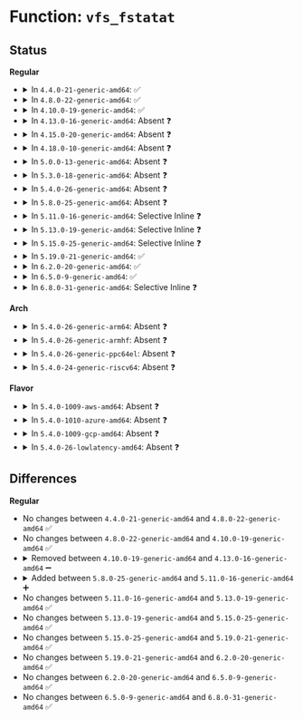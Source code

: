 # Function: <code>vfs_fstatat</code>

## Status
<b>Regular</b>
<ul>
<li>
<details>
<summary>In <code>4.4.0-21-generic-amd64</code>: ✅</summary>

```c
int vfs_fstatat(int dfd, const char * filename, struct kstat * stat, int flag)
```

```json
{
  "name": "vfs_fstatat",
  "collision_type": "Unique Global",
  "inline_type": "No",
  "funcs": [
    {
      "addr": 18446744071581013376,
      "name": "vfs_fstatat",
      "external": true,
      "loc": "fs/stat.c:90",
      "file": "fs/stat.c",
      "inline": "seen, unknown",
      "caller_inline": [],
      "caller_func": [
        "arch/x86/ia32/sys_ia32.c:sys32_fstatat",
        "fs/stat.c:SYSC_stat",
        "fs/stat.c:SYSC_lstat",
        "fs/stat.c:SYSC_newstat",
        "fs/stat.c:SYSC_newlstat",
        "fs/stat.c:SYSC_newfstatat",
        "fs/compat.c:C_SYSC_newfstatat"
      ]
    }
  ],
  "symbols": [
    {
      "addr": 18446744071581013376,
      "name": "vfs_fstatat",
      "section": ".text",
      "bind": "STB_GLOBAL",
      "size": 192
    }
  ]
}
```
</details>
</li>
<li>
<details>
<summary>In <code>4.8.0-22-generic-amd64</code>: ✅</summary>

```c
int vfs_fstatat(int dfd, const char * filename, struct kstat * stat, int flag)
```

```json
{
  "name": "vfs_fstatat",
  "collision_type": "Unique Global",
  "inline_type": "No",
  "funcs": [
    {
      "addr": 18446744071581171760,
      "name": "vfs_fstatat",
      "external": true,
      "loc": "fs/stat.c:90",
      "file": "fs/stat.c",
      "inline": "seen, unknown",
      "caller_inline": [],
      "caller_func": [
        "arch/x86/ia32/sys_ia32.c:sys32_fstatat",
        "fs/stat.c:SYSC_newfstatat",
        "fs/stat.c:SYSC_newlstat",
        "fs/stat.c:SYSC_newstat",
        "fs/stat.c:SYSC_lstat",
        "fs/stat.c:SYSC_stat",
        "fs/compat.c:C_SYSC_newfstatat"
      ]
    }
  ],
  "symbols": [
    {
      "addr": 18446744071581171760,
      "name": "vfs_fstatat",
      "section": ".text",
      "bind": "STB_GLOBAL",
      "size": 192
    }
  ]
}
```
</details>
</li>
<li>
<details>
<summary>In <code>4.10.0-19-generic-amd64</code>: ✅</summary>

```c
int vfs_fstatat(int dfd, const char * filename, struct kstat * stat, int flag)
```

```json
{
  "name": "vfs_fstatat",
  "collision_type": "Unique Global",
  "inline_type": "No",
  "funcs": [
    {
      "addr": 18446744071581248752,
      "name": "vfs_fstatat",
      "external": true,
      "loc": "fs/stat.c:90",
      "file": "fs/stat.c",
      "inline": "seen, unknown",
      "caller_inline": [],
      "caller_func": [
        "arch/x86/ia32/sys_ia32.c:sys32_fstatat",
        "fs/stat.c:SYSC_newfstatat",
        "fs/stat.c:SYSC_newlstat",
        "fs/stat.c:SYSC_newstat",
        "fs/stat.c:SYSC_lstat",
        "fs/stat.c:SYSC_stat",
        "fs/compat.c:C_SYSC_newfstatat"
      ]
    }
  ],
  "symbols": [
    {
      "addr": 18446744071581248752,
      "name": "vfs_fstatat",
      "section": ".text",
      "bind": "STB_GLOBAL",
      "size": 192
    }
  ]
}
```
</details>
</li>
<li>
<details>
<summary>In <code>4.13.0-16-generic-amd64</code>: Absent ❓</summary>

```json
{
  "name": "vfs_fstatat",
  "collision_type": "Static Duplication",
  "inline_type": "Full",
  "funcs": [
    {
      "addr": 18446744071579350854,
      "name": "vfs_fstatat",
      "external": false,
      "loc": "include/linux/fs.h:3038",
      "file": "arch/x86/ia32/sys_ia32.c",
      "inline": "declared, inlined",
      "caller_inline": [
        "arch/x86/ia32/sys_ia32.c:sys32_fstatat"
      ],
      "caller_func": []
    },
    {
      "addr": 18446744071581299793,
      "name": "vfs_fstatat",
      "external": false,
      "loc": "include/linux/fs.h:3038",
      "file": "fs/stat.c",
      "inline": "declared, inlined",
      "caller_inline": [
        "fs/stat.c:C_SYSC_newfstatat",
        "fs/stat.c:SYSC_newfstatat"
      ],
      "caller_func": []
    }
  ],
  "symbols": []
}
```
</details>
</li>
<li>
<details>
<summary>In <code>4.15.0-20-generic-amd64</code>: Absent ❓</summary>

```json
{
  "name": "vfs_fstatat",
  "collision_type": "Static Duplication",
  "inline_type": "Full",
  "funcs": [
    {
      "addr": 18446744071579377222,
      "name": "vfs_fstatat",
      "external": false,
      "loc": "include/linux/fs.h:3104",
      "file": "arch/x86/ia32/sys_ia32.c",
      "inline": "declared, inlined",
      "caller_inline": [
        "arch/x86/ia32/sys_ia32.c:sys32_fstatat"
      ],
      "caller_func": []
    },
    {
      "addr": 18446744071581439649,
      "name": "vfs_fstatat",
      "external": false,
      "loc": "include/linux/fs.h:3104",
      "file": "fs/stat.c",
      "inline": "declared, inlined",
      "caller_inline": [
        "fs/stat.c:C_SYSC_newfstatat",
        "fs/stat.c:SYSC_newfstatat"
      ],
      "caller_func": []
    }
  ],
  "symbols": []
}
```
</details>
</li>
<li>
<details>
<summary>In <code>4.18.0-10-generic-amd64</code>: Absent ❓</summary>

```json
{
  "name": "vfs_fstatat",
  "collision_type": "Static Duplication",
  "inline_type": "Full",
  "funcs": [
    {
      "addr": 18446744071579390352,
      "name": "vfs_fstatat",
      "external": false,
      "loc": "include/linux/fs.h:3125",
      "file": "arch/x86/ia32/sys_ia32.c",
      "inline": "declared, inlined",
      "caller_inline": [
        "arch/x86/ia32/sys_ia32.c:__do_compat_sys_x86_fstatat"
      ],
      "caller_func": []
    },
    {
      "addr": 18446744071581598336,
      "name": "vfs_fstatat",
      "external": false,
      "loc": "include/linux/fs.h:3125",
      "file": "fs/stat.c",
      "inline": "declared, inlined",
      "caller_inline": [
        "fs/stat.c:__do_compat_sys_newfstatat",
        "fs/stat.c:__do_sys_newfstatat"
      ],
      "caller_func": []
    }
  ],
  "symbols": []
}
```
</details>
</li>
<li>
<details>
<summary>In <code>5.0.0-13-generic-amd64</code>: Absent ❓</summary>

```json
{
  "name": "vfs_fstatat",
  "collision_type": "Static Duplication",
  "inline_type": "Full",
  "funcs": [
    {
      "addr": 18446744071579418368,
      "name": "vfs_fstatat",
      "external": false,
      "loc": "include/linux/fs.h:3200",
      "file": "arch/x86/ia32/sys_ia32.c",
      "inline": "declared, inlined",
      "caller_inline": [
        "arch/x86/ia32/sys_ia32.c:__do_compat_sys_x86_fstatat"
      ],
      "caller_func": []
    },
    {
      "addr": 18446744071581684320,
      "name": "vfs_fstatat",
      "external": false,
      "loc": "include/linux/fs.h:3200",
      "file": "fs/stat.c",
      "inline": "declared, inlined",
      "caller_inline": [
        "fs/stat.c:__do_compat_sys_newfstatat",
        "fs/stat.c:__do_sys_newfstatat"
      ],
      "caller_func": []
    }
  ],
  "symbols": []
}
```
</details>
</li>
<li>
<details>
<summary>In <code>5.3.0-18-generic-amd64</code>: Absent ❓</summary>

```json
{
  "name": "vfs_fstatat",
  "collision_type": "Static Duplication",
  "inline_type": "Full",
  "funcs": [
    {
      "addr": 18446744071579434241,
      "name": "vfs_fstatat",
      "external": false,
      "loc": "include/linux/fs.h:3211",
      "file": "arch/x86/ia32/sys_ia32.c",
      "inline": "declared, inlined",
      "caller_inline": [
        "arch/x86/ia32/sys_ia32.c:__do_compat_sys_x86_fstatat"
      ],
      "caller_func": []
    },
    {
      "addr": 18446744071581802513,
      "name": "vfs_fstatat",
      "external": false,
      "loc": "include/linux/fs.h:3211",
      "file": "fs/stat.c",
      "inline": "declared, inlined",
      "caller_inline": [
        "fs/stat.c:__do_compat_sys_newfstatat",
        "fs/stat.c:__do_sys_newfstatat"
      ],
      "caller_func": []
    }
  ],
  "symbols": []
}
```
</details>
</li>
<li>
<details>
<summary>In <code>5.4.0-26-generic-amd64</code>: Absent ❓</summary>

```json
{
  "name": "vfs_fstatat",
  "collision_type": "Static Duplication",
  "inline_type": "Full",
  "funcs": [
    {
      "addr": 18446744071579437153,
      "name": "vfs_fstatat",
      "external": false,
      "loc": "include/linux/fs.h:3273",
      "file": "arch/x86/ia32/sys_ia32.c",
      "inline": "declared, inlined",
      "caller_inline": [
        "arch/x86/ia32/sys_ia32.c:__do_compat_sys_x86_fstatat"
      ],
      "caller_func": []
    },
    {
      "addr": 18446744071581875105,
      "name": "vfs_fstatat",
      "external": false,
      "loc": "include/linux/fs.h:3273",
      "file": "fs/stat.c",
      "inline": "declared, inlined",
      "caller_inline": [
        "fs/stat.c:__do_compat_sys_newfstatat",
        "fs/stat.c:__do_sys_newfstatat"
      ],
      "caller_func": []
    }
  ],
  "symbols": []
}
```
</details>
</li>
<li>
<details>
<summary>In <code>5.8.0-25-generic-amd64</code>: Absent ❓</summary>

```json
{
  "name": "vfs_fstatat",
  "collision_type": "Static Duplication",
  "inline_type": "Full",
  "funcs": [
    {
      "addr": 18446744071579084305,
      "name": "vfs_fstatat",
      "external": false,
      "loc": "include/linux/fs.h:3334",
      "file": "arch/x86/kernel/sys_ia32.c",
      "inline": "declared, inlined",
      "caller_inline": [
        "arch/x86/kernel/sys_ia32.c:__do_compat_sys_ia32_fstatat64"
      ],
      "caller_func": []
    },
    {
      "addr": 18446744071582100897,
      "name": "vfs_fstatat",
      "external": false,
      "loc": "include/linux/fs.h:3334",
      "file": "fs/stat.c",
      "inline": "declared, inlined",
      "caller_inline": [
        "fs/stat.c:__do_compat_sys_newfstatat",
        "fs/stat.c:__do_sys_newfstatat"
      ],
      "caller_func": []
    }
  ],
  "symbols": []
}
```
</details>
</li>
<li>
<details>
<summary>In <code>5.11.0-16-generic-amd64</code>: Selective Inline ❓</summary>

```c
int vfs_fstatat(int dfd, const char * filename, struct kstat * stat, int flags)
```

```json
{
  "name": "vfs_fstatat",
  "collision_type": "Unique Global",
  "inline_type": "Selective",
  "funcs": [
    {
      "addr": 18446744071582147633,
      "name": "vfs_fstatat",
      "external": true,
      "loc": "fs/stat.c:204",
      "file": "fs/stat.c",
      "inline": "not declared, inlined",
      "caller_inline": [
        "fs/stat.c:__do_compat_sys_newfstatat",
        "fs/stat.c:__do_compat_sys_newlstat",
        "fs/stat.c:__do_compat_sys_newstat",
        "fs/stat.c:__do_sys_newfstatat",
        "fs/stat.c:__do_sys_newlstat",
        "fs/stat.c:__do_sys_newstat",
        "fs/stat.c:__do_sys_lstat",
        "fs/stat.c:__do_sys_stat"
      ],
      "caller_func": [
        "arch/x86/kernel/sys_ia32.c:__do_compat_sys_ia32_fstatat64",
        "arch/x86/kernel/sys_ia32.c:__do_compat_sys_ia32_lstat64",
        "arch/x86/kernel/sys_ia32.c:__do_compat_sys_ia32_stat64"
      ]
    }
  ],
  "symbols": [
    {
      "addr": 18446744071582148720,
      "name": "vfs_fstatat",
      "section": ".text",
      "bind": "STB_GLOBAL",
      "size": 33
    }
  ]
}
```
</details>
</li>
<li>
<details>
<summary>In <code>5.13.0-19-generic-amd64</code>: Selective Inline ❓</summary>

```c
int vfs_fstatat(int dfd, const char * filename, struct kstat * stat, int flags)
```

```json
{
  "name": "vfs_fstatat",
  "collision_type": "Unique Global",
  "inline_type": "Selective",
  "funcs": [
    {
      "addr": 18446744071582172481,
      "name": "vfs_fstatat",
      "external": true,
      "loc": "fs/stat.c:222",
      "file": "fs/stat.c",
      "inline": "not declared, inlined",
      "caller_inline": [
        "fs/stat.c:__do_compat_sys_newfstatat",
        "fs/stat.c:__do_compat_sys_newlstat",
        "fs/stat.c:__do_compat_sys_newstat",
        "fs/stat.c:__do_sys_newfstatat",
        "fs/stat.c:__do_sys_newlstat",
        "fs/stat.c:__do_sys_newstat",
        "fs/stat.c:__do_sys_lstat",
        "fs/stat.c:__do_sys_stat"
      ],
      "caller_func": [
        "arch/x86/kernel/sys_ia32.c:__do_compat_sys_ia32_fstatat64",
        "arch/x86/kernel/sys_ia32.c:__do_compat_sys_ia32_lstat64",
        "arch/x86/kernel/sys_ia32.c:__do_compat_sys_ia32_stat64"
      ]
    }
  ],
  "symbols": [
    {
      "addr": 18446744071582173568,
      "name": "vfs_fstatat",
      "section": ".text",
      "bind": "STB_GLOBAL",
      "size": 33
    }
  ]
}
```
</details>
</li>
<li>
<details>
<summary>In <code>5.15.0-25-generic-amd64</code>: Selective Inline ❓</summary>

```c
int vfs_fstatat(int dfd, const char * filename, struct kstat * stat, int flags)
```

```json
{
  "name": "vfs_fstatat",
  "collision_type": "Unique Global",
  "inline_type": "Selective",
  "funcs": [
    {
      "addr": 18446744071582489777,
      "name": "vfs_fstatat",
      "external": true,
      "loc": "fs/stat.c:240",
      "file": "fs/stat.c",
      "inline": "not declared, inlined",
      "caller_inline": [
        "fs/stat.c:__do_compat_sys_newfstatat",
        "fs/stat.c:__do_compat_sys_newlstat",
        "fs/stat.c:__do_compat_sys_newstat",
        "fs/stat.c:__do_sys_newfstatat",
        "fs/stat.c:__do_sys_newlstat",
        "fs/stat.c:__do_sys_newstat",
        "fs/stat.c:__do_sys_lstat",
        "fs/stat.c:__do_sys_stat"
      ],
      "caller_func": [
        "arch/x86/kernel/sys_ia32.c:__do_compat_sys_ia32_fstatat64",
        "arch/x86/kernel/sys_ia32.c:__do_compat_sys_ia32_lstat64",
        "arch/x86/kernel/sys_ia32.c:__do_compat_sys_ia32_stat64"
      ]
    }
  ],
  "symbols": [
    {
      "addr": 18446744071582490864,
      "name": "vfs_fstatat",
      "section": ".text",
      "bind": "STB_GLOBAL",
      "size": 33
    }
  ]
}
```
</details>
</li>
<li>
<details>
<summary>In <code>5.19.0-21-generic-amd64</code>: ✅</summary>

```c
int vfs_fstatat(int dfd, const char * filename, struct kstat * stat, int flags)
```

```json
{
  "name": "vfs_fstatat",
  "collision_type": "Unique Global",
  "inline_type": "No",
  "funcs": [
    {
      "addr": 18446744071583011088,
      "name": "vfs_fstatat",
      "external": true,
      "loc": "fs/stat.c:247",
      "file": "fs/stat.c",
      "inline": "seen, unknown",
      "caller_inline": [],
      "caller_func": [
        "arch/x86/kernel/sys_ia32.c:__do_compat_sys_ia32_fstatat64",
        "arch/x86/kernel/sys_ia32.c:__do_compat_sys_ia32_lstat64",
        "arch/x86/kernel/sys_ia32.c:__do_compat_sys_ia32_stat64",
        "fs/stat.c:__do_compat_sys_newfstatat",
        "fs/stat.c:__do_compat_sys_newlstat",
        "fs/stat.c:__do_compat_sys_newstat",
        "fs/stat.c:__do_sys_newfstatat",
        "fs/stat.c:__do_sys_newlstat",
        "fs/stat.c:__do_sys_newstat",
        "fs/stat.c:__do_sys_lstat",
        "fs/stat.c:__do_sys_stat"
      ]
    }
  ],
  "symbols": [
    {
      "addr": 18446744071583011088,
      "name": "vfs_fstatat",
      "section": ".text",
      "bind": "STB_GLOBAL",
      "size": 126
    }
  ]
}
```
</details>
</li>
<li>
<details>
<summary>In <code>6.2.0-20-generic-amd64</code>: ✅</summary>

```c
int vfs_fstatat(int dfd, const char * filename, struct kstat * stat, int flags)
```

```json
{
  "name": "vfs_fstatat",
  "collision_type": "Unique Global",
  "inline_type": "No",
  "funcs": [
    {
      "addr": 18446744071583573984,
      "name": "vfs_fstatat",
      "external": true,
      "loc": "fs/stat.c:262",
      "file": "fs/stat.c",
      "inline": "seen, unknown",
      "caller_inline": [],
      "caller_func": [
        "arch/x86/kernel/sys_ia32.c:__do_compat_sys_ia32_fstatat64",
        "arch/x86/kernel/sys_ia32.c:__do_compat_sys_ia32_lstat64",
        "arch/x86/kernel/sys_ia32.c:__do_compat_sys_ia32_stat64",
        "fs/stat.c:__do_compat_sys_newfstatat",
        "fs/stat.c:__do_compat_sys_newlstat",
        "fs/stat.c:__do_compat_sys_newstat",
        "fs/stat.c:__do_sys_newfstatat",
        "fs/stat.c:__do_sys_newlstat",
        "fs/stat.c:__do_sys_newstat",
        "fs/stat.c:__do_sys_lstat",
        "fs/stat.c:__do_sys_stat"
      ]
    }
  ],
  "symbols": [
    {
      "addr": 18446744071583573984,
      "name": "vfs_fstatat",
      "section": ".text",
      "bind": "STB_GLOBAL",
      "size": 126
    }
  ]
}
```
</details>
</li>
<li>
<details>
<summary>In <code>6.5.0-9-generic-amd64</code>: ✅</summary>

```c
int vfs_fstatat(int dfd, const char * filename, struct kstat * stat, int flags)
```

```json
{
  "name": "vfs_fstatat",
  "collision_type": "Unique Global",
  "inline_type": "No",
  "funcs": [
    {
      "addr": 18446744071583790080,
      "name": "vfs_fstatat",
      "external": true,
      "loc": "fs/stat.c:268",
      "file": "fs/stat.c",
      "inline": "seen, unknown",
      "caller_inline": [],
      "caller_func": [
        "arch/x86/kernel/sys_ia32.c:__do_compat_sys_ia32_fstatat64",
        "arch/x86/kernel/sys_ia32.c:__do_compat_sys_ia32_lstat64",
        "arch/x86/kernel/sys_ia32.c:__do_compat_sys_ia32_stat64",
        "fs/stat.c:__do_compat_sys_newfstatat",
        "fs/stat.c:__do_compat_sys_newlstat",
        "fs/stat.c:__do_compat_sys_newstat",
        "fs/stat.c:__do_sys_newfstatat",
        "fs/stat.c:__do_sys_newlstat",
        "fs/stat.c:__do_sys_newstat",
        "fs/stat.c:__do_sys_lstat",
        "fs/stat.c:__do_sys_stat"
      ]
    }
  ],
  "symbols": [
    {
      "addr": 18446744071583790080,
      "name": "vfs_fstatat",
      "section": ".text",
      "bind": "STB_GLOBAL",
      "size": 126
    }
  ]
}
```
</details>
</li>
<li>
<details>
<summary>In <code>6.8.0-31-generic-amd64</code>: Selective Inline ❓</summary>

```c
int vfs_fstatat(int dfd, const char * filename, struct kstat * stat, int flags)
```

```json
{
  "name": "vfs_fstatat",
  "collision_type": "Unique Global",
  "inline_type": "Selective",
  "funcs": [
    {
      "addr": 18446744071583996973,
      "name": "vfs_fstatat",
      "external": true,
      "loc": "fs/stat.c:279",
      "file": "fs/stat.c",
      "inline": "not declared, inlined",
      "caller_inline": [
        "fs/stat.c:__do_compat_sys_newlstat",
        "fs/stat.c:__do_compat_sys_newstat",
        "fs/stat.c:__do_sys_newlstat",
        "fs/stat.c:__do_sys_newstat",
        "fs/stat.c:__do_sys_lstat",
        "fs/stat.c:__do_sys_stat"
      ],
      "caller_func": [
        "arch/x86/kernel/sys_ia32.c:__do_compat_sys_ia32_fstatat64",
        "arch/x86/kernel/sys_ia32.c:__do_compat_sys_ia32_lstat64",
        "arch/x86/kernel/sys_ia32.c:__do_compat_sys_ia32_stat64",
        "fs/stat.c:__do_compat_sys_newfstatat",
        "fs/stat.c:__do_sys_newfstatat"
      ]
    }
  ],
  "symbols": [
    {
      "addr": 18446744071583997504,
      "name": "vfs_fstatat",
      "section": ".text",
      "bind": "STB_GLOBAL",
      "size": 220
    }
  ]
}
```
</details>
</li>
</ul>
<b>Arch</b>
<ul>
<li>
<details>
<summary>In <code>5.4.0-26-generic-arm64</code>: Absent ❓</summary>

```json
{
  "name": "vfs_fstatat",
  "collision_type": "Unique Static",
  "inline_type": "Full",
  "funcs": [
    {
      "addr": 18446603336493346688,
      "name": "vfs_fstatat",
      "external": false,
      "loc": "include/linux/fs.h:3273",
      "file": "fs/stat.c",
      "inline": "declared, inlined",
      "caller_inline": [
        "fs/stat.c:__do_compat_sys_newfstatat",
        "fs/stat.c:__do_sys_fstatat64",
        "fs/stat.c:__do_sys_newfstatat"
      ],
      "caller_func": []
    }
  ],
  "symbols": []
}
```
</details>
</li>
<li>
<details>
<summary>In <code>5.4.0-26-generic-armhf</code>: Absent ❓</summary>

```json
{
  "name": "vfs_fstatat",
  "collision_type": "Unique Static",
  "inline_type": "Full",
  "funcs": [
    {
      "addr": 3226939780,
      "name": "vfs_fstatat",
      "external": false,
      "loc": "include/linux/fs.h:3273",
      "file": "fs/stat.c",
      "inline": "declared, inlined",
      "caller_inline": [
        "fs/stat.c:__do_sys_fstatat64"
      ],
      "caller_func": []
    }
  ],
  "symbols": []
}
```
</details>
</li>
<li>
<details>
<summary>In <code>5.4.0-26-generic-ppc64el</code>: Absent ❓</summary>

```json
{
  "name": "vfs_fstatat",
  "collision_type": "Unique Static",
  "inline_type": "Full",
  "funcs": [
    {
      "addr": 13835058055286891448,
      "name": "vfs_fstatat",
      "external": false,
      "loc": "include/linux/fs.h:3273",
      "file": "fs/stat.c",
      "inline": "declared, inlined",
      "caller_inline": [
        "fs/stat.c:__do_sys_fstatat64",
        "fs/stat.c:__do_sys_newfstatat"
      ],
      "caller_func": []
    }
  ],
  "symbols": []
}
```
</details>
</li>
<li>
<details>
<summary>In <code>5.4.0-24-generic-riscv64</code>: Absent ❓</summary>

```json
{
  "name": "vfs_fstatat",
  "collision_type": "Unique Static",
  "inline_type": "Full",
  "funcs": [
    {
      "addr": 18446743936273074342,
      "name": "vfs_fstatat",
      "external": false,
      "loc": "include/linux/fs.h:3273",
      "file": "fs/stat.c",
      "inline": "declared, inlined",
      "caller_inline": [
        "fs/stat.c:__do_sys_newfstatat"
      ],
      "caller_func": []
    }
  ],
  "symbols": []
}
```
</details>
</li>
</ul>
<b>Flavor</b>
<ul>
<li>
<details>
<summary>In <code>5.4.0-1009-aws-amd64</code>: Absent ❓</summary>

```json
{
  "name": "vfs_fstatat",
  "collision_type": "Static Duplication",
  "inline_type": "Full",
  "funcs": [
    {
      "addr": 18446744071579432993,
      "name": "vfs_fstatat",
      "external": false,
      "loc": "include/linux/fs.h:3273",
      "file": "arch/x86/ia32/sys_ia32.c",
      "inline": "declared, inlined",
      "caller_inline": [
        "arch/x86/ia32/sys_ia32.c:__do_compat_sys_x86_fstatat"
      ],
      "caller_func": []
    },
    {
      "addr": 18446744071581843841,
      "name": "vfs_fstatat",
      "external": false,
      "loc": "include/linux/fs.h:3273",
      "file": "fs/stat.c",
      "inline": "declared, inlined",
      "caller_inline": [
        "fs/stat.c:__do_compat_sys_newfstatat",
        "fs/stat.c:__do_sys_newfstatat"
      ],
      "caller_func": []
    }
  ],
  "symbols": []
}
```
</details>
</li>
<li>
<details>
<summary>In <code>5.4.0-1010-azure-amd64</code>: Absent ❓</summary>

```json
{
  "name": "vfs_fstatat",
  "collision_type": "Static Duplication",
  "inline_type": "Full",
  "funcs": [
    {
      "addr": 18446744071579362097,
      "name": "vfs_fstatat",
      "external": false,
      "loc": "include/linux/fs.h:3273",
      "file": "arch/x86/ia32/sys_ia32.c",
      "inline": "declared, inlined",
      "caller_inline": [
        "arch/x86/ia32/sys_ia32.c:__do_compat_sys_x86_fstatat"
      ],
      "caller_func": []
    },
    {
      "addr": 18446744071581781505,
      "name": "vfs_fstatat",
      "external": false,
      "loc": "include/linux/fs.h:3273",
      "file": "fs/stat.c",
      "inline": "declared, inlined",
      "caller_inline": [
        "fs/stat.c:__do_compat_sys_newfstatat",
        "fs/stat.c:__do_sys_newfstatat"
      ],
      "caller_func": []
    }
  ],
  "symbols": []
}
```
</details>
</li>
<li>
<details>
<summary>In <code>5.4.0-1009-gcp-amd64</code>: Absent ❓</summary>

```json
{
  "name": "vfs_fstatat",
  "collision_type": "Static Duplication",
  "inline_type": "Full",
  "funcs": [
    {
      "addr": 18446744071579432913,
      "name": "vfs_fstatat",
      "external": false,
      "loc": "include/linux/fs.h:3273",
      "file": "arch/x86/ia32/sys_ia32.c",
      "inline": "declared, inlined",
      "caller_inline": [
        "arch/x86/ia32/sys_ia32.c:__do_compat_sys_x86_fstatat"
      ],
      "caller_func": []
    },
    {
      "addr": 18446744071581835153,
      "name": "vfs_fstatat",
      "external": false,
      "loc": "include/linux/fs.h:3273",
      "file": "fs/stat.c",
      "inline": "declared, inlined",
      "caller_inline": [
        "fs/stat.c:__do_compat_sys_newfstatat",
        "fs/stat.c:__do_sys_newfstatat"
      ],
      "caller_func": []
    }
  ],
  "symbols": []
}
```
</details>
</li>
<li>
<details>
<summary>In <code>5.4.0-26-lowlatency-amd64</code>: Absent ❓</summary>

```json
{
  "name": "vfs_fstatat",
  "collision_type": "Static Duplication",
  "inline_type": "Full",
  "funcs": [
    {
      "addr": 18446744071579442097,
      "name": "vfs_fstatat",
      "external": false,
      "loc": "include/linux/fs.h:3273",
      "file": "arch/x86/ia32/sys_ia32.c",
      "inline": "declared, inlined",
      "caller_inline": [
        "arch/x86/ia32/sys_ia32.c:__do_compat_sys_x86_fstatat"
      ],
      "caller_func": []
    },
    {
      "addr": 18446744071581904545,
      "name": "vfs_fstatat",
      "external": false,
      "loc": "include/linux/fs.h:3273",
      "file": "fs/stat.c",
      "inline": "declared, inlined",
      "caller_inline": [
        "fs/stat.c:__do_compat_sys_newfstatat",
        "fs/stat.c:__do_sys_newfstatat"
      ],
      "caller_func": []
    }
  ],
  "symbols": []
}
```
</details>
</li>
</ul>

## Differences
<b>Regular</b>
<ul>
<li>
No changes between <code>4.4.0-21-generic-amd64</code> and <code>4.8.0-22-generic-amd64</code> ✅
</li>
<li>
No changes between <code>4.8.0-22-generic-amd64</code> and <code>4.10.0-19-generic-amd64</code> ✅
</li>
<li>
<details>
<summary>Removed between <code>4.10.0-19-generic-amd64</code> and <code>4.13.0-16-generic-amd64</code> ➖</summary>

```c
int vfs_fstatat(int dfd, const char * filename, struct kstat * stat, int flag)
```
</details>
</li>
<li>
<details>
<summary>Added between <code>5.8.0-25-generic-amd64</code> and <code>5.11.0-16-generic-amd64</code> ➕</summary>

```c
int vfs_fstatat(int dfd, const char * filename, struct kstat * stat, int flags)
```
</details>
</li>
<li>
No changes between <code>5.11.0-16-generic-amd64</code> and <code>5.13.0-19-generic-amd64</code> ✅
</li>
<li>
No changes between <code>5.13.0-19-generic-amd64</code> and <code>5.15.0-25-generic-amd64</code> ✅
</li>
<li>
No changes between <code>5.15.0-25-generic-amd64</code> and <code>5.19.0-21-generic-amd64</code> ✅
</li>
<li>
No changes between <code>5.19.0-21-generic-amd64</code> and <code>6.2.0-20-generic-amd64</code> ✅
</li>
<li>
No changes between <code>6.2.0-20-generic-amd64</code> and <code>6.5.0-9-generic-amd64</code> ✅
</li>
<li>
No changes between <code>6.5.0-9-generic-amd64</code> and <code>6.8.0-31-generic-amd64</code> ✅
</li>
</ul>
